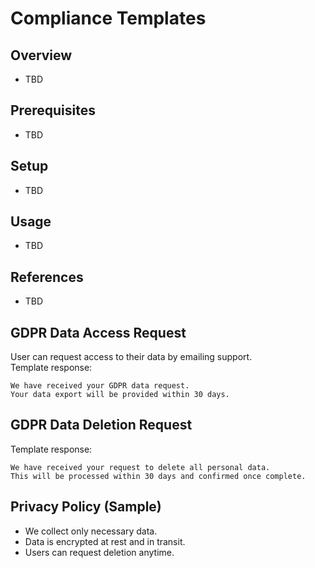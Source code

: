 # Compliance Templates

## Overview
- TBD

## Prerequisites
- TBD

## Setup
- TBD

## Usage
- TBD

## References
- TBD


## GDPR Data Access Request
User can request access to their data by emailing support.  
Template response:  
```
We have received your GDPR data request.  
Your data export will be provided within 30 days.  
```

## GDPR Data Deletion Request
Template response:  
```
We have received your request to delete all personal data.  
This will be processed within 30 days and confirmed once complete.  
```

## Privacy Policy (Sample)
- We collect only necessary data.  
- Data is encrypted at rest and in transit.  
- Users can request deletion anytime.  
